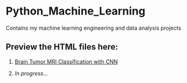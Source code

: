 # Python_Machine_Learning
Contains my machine learning engineering and data analysis projects

## Preview the HTML files here:

1. [Brain Tumor MRI Classification with CNN](https://htmlpreview.github.io/?https://raw.githubusercontent.com/kriszhli/Python_Machine_Learning/main/Brain_Tumor_MRI_Classifacation_CNN/CNN_Brain_Tumor_Classification.html)

2. _In progress..._

